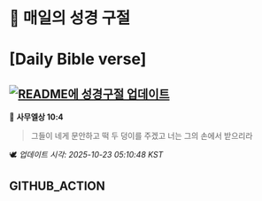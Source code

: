 # 🙏 매일의 성경 구절
# [Daily Bible verse]
## [![README에 성경구절 업데이트](https://github.com/DONGSUKA/first_test/actions/workflows/update-readme-bible.yml/badge.svg)](https://github.com/DONGSUKA/first_test/actions/workflows/update-readme-bible.yml)
<!-- START_BIBLE_VERSE -->
📖 **사무엘상 10:4**
> 그들이 네게 문안하고 떡 두 덩이를 주겠고 너는 그의 손에서 받으리라

🕊️ _업데이트 시각: 2025-10-23 05:10:48 KST_
  <!-- END_BIBLE_VERSE -->
## GITHUB_ACTION

